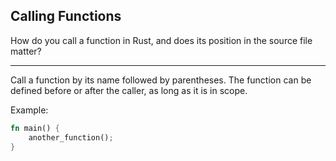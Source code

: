 ## Calling Functions

How do you call a function in Rust, and does its position in the source file matter?

---

Call a function by its name followed by parentheses. The function can be defined before or after the caller, as long as it is in scope.

Example:
```rust
fn main() {
    another_function();
}
```

